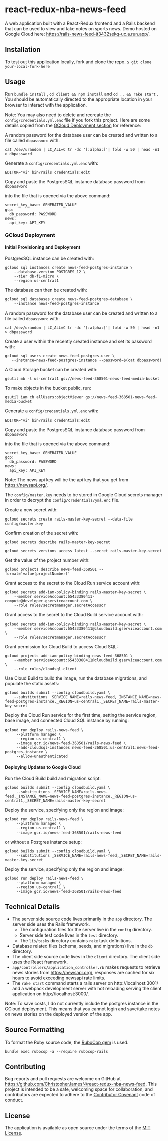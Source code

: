 # react-redux-nba-news-feed

A web application built with a React-Redux frontend and a Rails backend that can be used to view and take notes on sports news. Demo hosted on Google Cloud here: https://rails-news-feed-jt3432sekq-uc.a.run.app/.

## Installation

To test out this application locally, fork and clone the repo.
 `$ git clone your-local-fork-here`

## Usage

Run `bundle install` , `cd client && npm install` and `cd .. && rake start` . You should be automatically directed to the appropriate location in your browser to interact with the application.

Note: You may also need to delete and recreate the `config/credentials.yml.enc` file if you
fork this project. Here are some details copied from the [GCloud Deployment section](#gcloud-deployment)
for reference:

A random password for the database user can be created and written to a
file called `dbpassword` with:

```
cat /dev/urandom | LC_ALL=C tr -dc '[:alpha:]'| fold -w 50 | head -n1 > dbpassword
```

Generate a `config/credentials.yml.enc` with:

```
EDITOR="vi" bin/rails credentials:edit
```

Copy and paste the PostgresSQL instance database password from `dbpassword`

into the file that is opened via the above command:

```
secret_key_base: GENERATED_VALUE
gcp:
  db_password: PASSWORD
news:
  api_key: API_KEY
```

### GCloud Deployment

#### Initial Provisioning and Deployment

PostgresSQL instance can be created with:

```
gcloud sql instances create news-feed-postgres-instance \
    --database-version POSTGRES_12 \
    --tier db-f1-micro \
    --region us-central1
```

The database can then be created with:

```
gcloud sql databases create news-feed-postgres-database \
    --instance news-feed-postgres-instance
```

A random password for the database user can be created and written to a
file called `dbpassword` with:

```
cat /dev/urandom | LC_ALL=C tr -dc '[:alpha:]'| fold -w 50 | head -n1 > dbpassword
```

Create a user within the recently created instance and set its password with:

```
gcloud sql users create news-feed-postgres-user \
   --instance=news-feed-postgres-instance --password=$(cat dbpassword)
```

A Cloud Storage bucket can be created with:

```
gsutil mb -l us-central1 gs://news-feed-368501-news-feed-media-bucket
```

To make objects in the bucket public, run:

```
gsutil iam ch allUsers:objectViewer gs://news-feed-368501-news-feed-media-bucket
```

Generate a `config/credentials.yml.enc` with:

```
EDITOR="vi" bin/rails credentials:edit
```

Copy and paste the PostgresSQL instance database password from `dbpassword`

into the file that is opened via the above command:

```
secret_key_base: GENERATED_VALUE
gcp:
  db_password: PASSWORD
news:
  api_key: API_KEY
```

Note: The news api key will be the api key that you get from https://newsapi.org/.

The `config/master.key` needs to be stored in Google Cloud secrets manager
in order to decrypt the `config/credentials/yml.enc` file.

Create a new secret with:

```
gcloud secrets create rails-master-key-secret --data-file config/master.key
```

Confirm creation of the secret with:

```
gcloud secrets describe rails-master-key-secret

gcloud secrets versions access latest --secret rails-master-key-secret
```

Get the value of the project number with:

```
gcloud projects describe news-feed-368501 --format='value(projectNumber)'
```

Grant access to the secret to the Cloud Run service account with:

```
gcloud secrets add-iam-policy-binding rails-master-key-secret \
    --member serviceAccount:65433380411-compute@developer.gserviceaccount.com \
    --role roles/secretmanager.secretAccessor
```

Grant access to the secret to the Cloud Build service account with:

```
gcloud secrets add-iam-policy-binding rails-master-key-secret \
    --member serviceAccount:65433380411@cloudbuild.gserviceaccount.com \
    --role roles/secretmanager.secretAccessor
```

Grant permission for Cloud Build to access Cloud SQL:

```
gcloud projects add-iam-policy-binding news-feed-368501 \
    --member serviceAccount:65433380411@cloudbuild.gserviceaccount.com \
    --role roles/cloudsql.client
```

Use Cloud Build to build the image, run the database migrations, and populate the static assets:

```
gcloud builds submit --config cloudbuild.yaml \
    --substitutions _SERVICE_NAME=rails-news-feed,_INSTANCE_NAME=news-feed-postgres-instance,_REGION=us-central1,_SECRET_NAME=rails-master-key-secret
```

Deploy the Cloud Run service for the first time, setting the service region, base image, and connected Cloud SQL instance by running:

```
gcloud run deploy rails-news-feed \
     --platform managed \
     --region us-central1 \
     --image gcr.io/news-feed-368501/rails-news-feed \
     --add-cloudsql-instances news-feed-368501:us-central1:news-feed-postgres-instance \
     --allow-unauthenticated
```

#### Deploying Updates to Google Cloud

Run the Cloud Build build and migration script:

```
gcloud builds submit --config cloudbuild.yaml \
     --substitutions _SERVICE_NAME=rails-news-feed,_INSTANCE_NAME=news-feed-postgres-instance,_REGION=us-central1,_SECRET_NAME=rails-master-key-secret
```

Deploy the service, specifying only the region and image:

```
gcloud run deploy rails-news-feed \
     --platform managed \
     --region us-central1 \
     --image gcr.io/news-feed-368501/rails-news-feed
```

or without a Postgres instance setup:

```
gcloud builds submit --config cloudbuild.yaml \
     --substitutions _SERVICE_NAME=rails-news-feed,_SECRET_NAME=rails-master-key-secret
```

Deploy the service, specifying only the region and image:

```
gcloud run deploy rails-news-feed \
     --platform managed \
     --region us-central1 \
     --image gcr.io/news-feed-368501/rails-news-feed
```

## Technical Details

* The server side source code lives primarily in the `app` directory. The server side uses the Rails framework.
  + The configuration files for the server live in the `config` directory.
  + Server side test code lives in the `test` directory.
  + The `lib/tasks` directory contains `rake` task definitions.
* Database related files (schema, seeds, and migrations) live in the `db` directory.
* The client side source code lives in the `client` directory. The client side uses the React framework.
* `app/controllers/application_controller.rb` makes requests to retrieve news stories from https://newsapi.org/, responses are cached for six hours to avoid exceeding newsapi rate limits.
* The `rake start` command starts a rails server on http://localhost:3001/ and a webpack development
server with hot reloading serving the client application on http://localhost:3000/.

Note: To save costs, I do not currently include the postgres instance in the GCloud deployment.
This means that you cannot login and save/take notes on news stories on the deployed version
of the app.

## Source Formatting

To format the Ruby source code, the [RuboCop gem](https://github.com/rubocop/rubocop) is used.

```
bundle exec rubocop -a --require rubocop-rails
```

## Contributing

Bug reports and pull requests are welcome on GitHub at https://github.com/ChristopherJamesN/react-redux-nba-news-feed. This project is intended to be a safe, welcoming space for collaboration, and contributors are expected to adhere to the [Contributor Covenant](contributor-covenant.org) code of conduct.

## License

The application is available as open source under the terms of the [MIT License](http://opensource.org/licenses/MIT).
